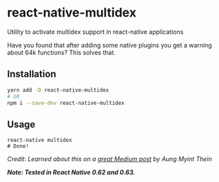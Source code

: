 # react-native-multidex

Utility to activate multidex support in react-native applications

Have you found that after adding some native plugins you get a warning about 64k functions? This solves that.

## Installation

```bash
yarn add -D react-native-multidex
# OR
npm i --save-dev react-native-multidex
```

## Usage

```
react-native multidex
# Done!
```

_Credit: Learned about this on a [great Medium post](https://medium.com/@aungmt/multidex-on-androidx-for-rn-0-60-x-cbb37c50d85) by Aung Myint Thein_

**_Note: Tested in React Native 0.62 and 0.63._**
